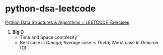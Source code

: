 # python-dsa-leetcode

[Python Data Structures &amp; Algorithms + LEETCODE Exercises](https://www.udemy.com/course/data-structures-algorithms-python/)

1) **Big O**
   * Time and Space complexity
   * Best case is _Omega_; Average case is _Theta_; Worst case in _Omicron_ (O)